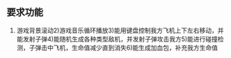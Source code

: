 <!--
 * @Description: 
 * @Author: DJ
 * @Date: 2021-05-26 11:29:22
 * @LastEditTime: 2021-05-26 11:32:19
 * @LastEditors: DJ
-->

## 要求功能
1. 游戏背景滚动2)游戏音乐循环播放3)能用键盘控制我方飞机上下左右移动，并能发射子弹4)能随机生成各种类型敌机，并发射子弹攻击我方5)能进行碰撞检测，子弹击中飞机，生命值减少直到消失6)能生成加血包，补充我方生命值